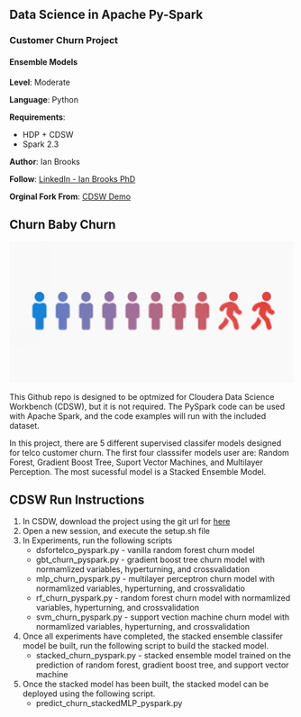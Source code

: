 ## Data Science in Apache Py-Spark
### Customer Churn Project
#### Ensemble Models

**Level**: Moderate

**Language**: Python

**Requirements**: 
- HDP + CDSW 
- Spark 2.3

**Author**: Ian Brooks

**Follow**: [LinkedIn - Ian Brooks PhD](https://www.linkedin.com/in/ianrbrooksphd/)

**Orginal Fork From**: [CDSW Demo](https://github.infra.cloudera.com/SE-SPEC-DPML/dsfortelcoCDSW) 

## Churn Baby Churn 

![churn](Churn.jpeg "churn")

This Github repo is designed to be optmized for Cloudera Data Science Workbench (CDSW), but it is not required.  The PySpark code can be used with Apache Spark, and the code examples will run with the included dataset.

In this project, there are 5 different supervised classifer models designed for telco customer churn.  The first four classsifer models user are: Random Forest, Gradient Boost Tree, Suport Vector Machines, and Multilayer Perception.  The most sucessful model is a Stacked Ensemble Model.    

## CDSW Run Instructions

1.  In CSDW, download the project using the git url for [here](https://github.com/BrooksIan/ChurnBabyChurn.git) 
2.  Open a new session, and execute the setup.sh file
3.  In Experiments, run the following scripts
    * dsfortelco_pyspark.py  - vanilla random forest churn model
    * gbt_churn_pyspark.py  - gradient boost tree churn model with normamlized variables, hyperturning, and crossvalidation
    * mlp_churn_pyspark.py  - multilayer perceptron churn model with normamlized variables, hyperturning, and crossvalidatio
    * rf_churn_pyspark.py  -  random forest churn model with normamlized variables, hyperturning, and crossvalidation
    * svm_churn_pyspark.py -  support vection machine churn model with normamlized variables, hyperturning, and crossvalidation
4. Once all experiments have completed, the stacked ensemble classifer model be built, run the following script to build the stacked model.
   * stacked_churn_pyspark.py - stacked ensemble model trained on the prediction of random forest, gradient boost tree, and support vector machine 
5. Once the stacked model has been built, the stacked model can be deployed using the following script. 
   * predict_churn_stackedMLP_pyspark.py
